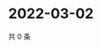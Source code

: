 # 2022-03-02

共 0 条

<!-- BEGIN WEIBO -->
<!-- 最后更新时间 Wed Mar 02 2022 18:13:39 GMT+0800 (China Standard Time) -->

<!-- END WEIBO -->
